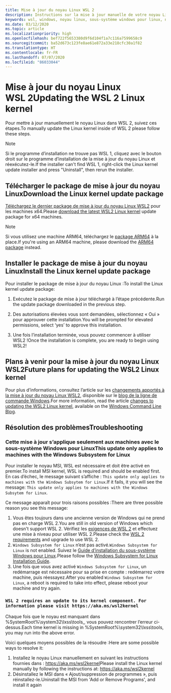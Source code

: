 ```yaml
---
title: Mise à jour du noyau Linux WSL 2
description: Instructions sur la mise à jour manuelle de votre noyau Linux WSL 2
keywords: wsl, windows, noyau linux, sous-système windows pour linux, noyau
ms.date: 03/12/2020
ms.topic: article
ms.localizationpriority: high
ms.openlocfilehash: bef722f5653380d9f6d104f1a7c116a7599658c9
ms.sourcegitcommit: ba52d673c123fe8ae61e872a33e218cfc30a1f82
ms.translationtype: HT
ms.contentlocale: fr-FR
ms.lasthandoff: 07/07/2020
ms.locfileid: "86033044"
---
```

# <a name="updating-the-wsl-2-linux-kernel"></a><span data-ttu-id="b78d4-104">Mise à jour du noyau Linux WSL 2</span><span class="sxs-lookup"><span data-stu-id="b78d4-104">Updating the WSL 2 Linux kernel</span></span>

<span data-ttu-id="b78d4-105">Pour mettre à jour manuellement le noyau Linux dans WSL 2, suivez ces étapes.</span><span class="sxs-lookup"><span data-stu-id="b78d4-105">To manually update the Linux kernel inside of WSL 2 please follow these steps.</span></span>

> [!NOTE] 
> <span data-ttu-id="b78d4-106">Si le programme d’installation ne trouve pas WSL 1, cliquez avec le bouton droit sur le programme d’installation de la mise à jour du noyau Linux et réexécutez-le.</span><span class="sxs-lookup"><span data-stu-id="b78d4-106">If the installer can't find WSL 1, right-click the Linux kernel update installer and press "Uninstall", then rerun the installer.</span></span>

## <a name="download-the-linux-kernel-update-package"></a><span data-ttu-id="b78d4-107">Télécharger le package de mise à jour du noyau Linux</span><span class="sxs-lookup"><span data-stu-id="b78d4-107">Download the Linux kernel update package</span></span>

<span data-ttu-id="b78d4-108">[Téléchargez le dernier package de mise à jour du noyau Linux WSL2](https://wslstorestorage.blob.core.windows.net/wslblob/wsl_update_x64.msi) pour les machines x64.</span><span class="sxs-lookup"><span data-stu-id="b78d4-108">Please [download the latest WSL2 Linux kernel](https://wslstorestorage.blob.core.windows.net/wslblob/wsl_update_x64.msi) update package for x64 machines.</span></span>

> [!NOTE]
> <span data-ttu-id="b78d4-109">Si vous utilisez une machine ARM64, téléchargez le [package ARM64](https://wslstorestorage.blob.core.windows.net/wslblob/wsl_update_arm64.msi) à la place.</span><span class="sxs-lookup"><span data-stu-id="b78d4-109">If you're using an ARM64 machine, please download the [ARM64 package](https://wslstorestorage.blob.core.windows.net/wslblob/wsl_update_arm64.msi) instead.</span></span>

## <a name="install-the-linux-kernel-update-package"></a><span data-ttu-id="b78d4-110">Installer le package de mise à jour du noyau Linux</span><span class="sxs-lookup"><span data-stu-id="b78d4-110">Install the Linux kernel update package</span></span>

<span data-ttu-id="b78d4-111">Pour installer le package de mise à jour du noyau Linux :</span><span class="sxs-lookup"><span data-stu-id="b78d4-111">To install the Linux kernel update package:</span></span>

  1. <span data-ttu-id="b78d4-112">Exécutez le package de mise à jour téléchargé à l’étape précédente.</span><span class="sxs-lookup"><span data-stu-id="b78d4-112">Run the update package downloaded in the previous step.</span></span>

  2. <span data-ttu-id="b78d4-113">Des autorisations élevées vous sont demandées, sélectionnez « Oui » pour approuver cette installation.</span><span class="sxs-lookup"><span data-stu-id="b78d4-113">You will be prompted for elevated permissions, select ‘yes’ to approve this installation.</span></span>

  3. <span data-ttu-id="b78d4-114">Une fois l’installation terminée, vous pouvez commencer à utiliser WSL2 !</span><span class="sxs-lookup"><span data-stu-id="b78d4-114">Once the installation is complete, you are ready to begin using WSL2!</span></span>

## <a name="future-plans-for-updating-the-wsl2-linux-kernel"></a><span data-ttu-id="b78d4-115">Plans à venir pour la mise à jour du noyau Linux WSL2</span><span class="sxs-lookup"><span data-stu-id="b78d4-115">Future plans for updating the WSL2 Linux kernel</span></span>

<span data-ttu-id="b78d4-116">Pour plus d’informations, consultez l’article sur les [changements apportés à la mise à jour du noyau Linux WSL2](https://devblogs.microsoft.com/commandline/wsl2-will-be-generally-available-in-windows-10-version-2004), disponible sur le [blog de la ligne de commande Windows](https://aka.ms/cliblog).</span><span class="sxs-lookup"><span data-stu-id="b78d4-116">For more information, read the article [changes to updating the WSL2 Linux kernel](https://devblogs.microsoft.com/commandline/wsl2-will-be-generally-available-in-windows-10-version-2004), available on the [Windows Command Line Blog](https://aka.ms/cliblog).</span></span>

## <a name="troubleshooting"></a><span data-ttu-id="b78d4-117">Résolution des problèmes</span><span class="sxs-lookup"><span data-stu-id="b78d4-117">Troubleshooting</span></span>

### <a name="this-update-only-applies-to-machines-with-the-windows-subsystem-for-linux"></a><span data-ttu-id="b78d4-118">Cette mise à jour s’applique seulement aux machines avec le sous-système Windows pour Linux</span><span class="sxs-lookup"><span data-stu-id="b78d4-118">This update only applies to machines with the Windows Subsystem for Linux</span></span>
<span data-ttu-id="b78d4-119">Pour installer le noyau MSI, WSL est nécessaire et doit être activé en premier.</span><span class="sxs-lookup"><span data-stu-id="b78d4-119">To install MSI kernel, WSL is required and should be enabled first.</span></span> <span data-ttu-id="b78d4-120">En cas d’échec, le message suivant s’affiche : `This update only applies to machines with the Windows Subsytem for Linux`.</span><span class="sxs-lookup"><span data-stu-id="b78d4-120">If it fails, it you will see the message: `This update only applies to machines with the Windows Subsytem for Linux`.</span></span> 

<span data-ttu-id="b78d4-121">Ce message apparaît pour trois raisons possibles :</span><span class="sxs-lookup"><span data-stu-id="b78d4-121">There are three possible reason you see this message:</span></span>

1. <span data-ttu-id="b78d4-122">Vous êtes toujours dans une ancienne version de Windows qui ne prend pas en charge WSL 2.</span><span class="sxs-lookup"><span data-stu-id="b78d4-122">You are still in old version of Windows which doesn't support WSL 2.</span></span> <span data-ttu-id="b78d4-123">Vérifiez les [exigences de WSL 2](https://docs.microsoft.com/windows/wsl/install-win10#update-to-wsl-2) et effectuez une mise à niveau pour utiliser WSL 2.</span><span class="sxs-lookup"><span data-stu-id="b78d4-123">Please check the [WSL 2 requirements](https://docs.microsoft.com/windows/wsl/install-win10#update-to-wsl-2) and upgrade to use WSL 2.</span></span> 
2. <span data-ttu-id="b78d4-124">`Windows Subsystem for Linux` n’est pas activé.</span><span class="sxs-lookup"><span data-stu-id="b78d4-124">`Windows Subsystem for Linux` is not enabled.</span></span> <span data-ttu-id="b78d4-125">Suivez le [Guide d’installation du sous-système Windows pour Linux](https://docs.microsoft.com/windows/wsl/install-win10).</span><span class="sxs-lookup"><span data-stu-id="b78d4-125">Please follow the [Windows Subsystem for Linux Installation Guide](https://docs.microsoft.com/windows/wsl/install-win10).</span></span>
3. <span data-ttu-id="b78d4-126">Une fois que vous avez activé `Windows Subsystem for Linux`, un redémarrage est nécessaire pour sa prise en compte : redémarrez votre machine, puis réessayez.</span><span class="sxs-lookup"><span data-stu-id="b78d4-126">After you enabled `Windows Subsystem for Linux`, a reboot is required to take into effect, please reboot your machine and try again.</span></span>

### `WSL 2 requires an update to its kernel component. For information please visit https://aka.ms/wsl2kernel`

<span data-ttu-id="b78d4-127">Chaque fois que le noyau est manquant dans %SystemRoot%\system32\lxss\tools\,, vous pouvez rencontrer l’erreur ci-dessus.</span><span class="sxs-lookup"><span data-stu-id="b78d4-127">Each time kernel is missing in %SystemRoot%\system32\lxss\tools\, you may run into the above error.</span></span>

<span data-ttu-id="b78d4-128">Voici quelques moyens possibles de la résoudre :</span><span class="sxs-lookup"><span data-stu-id="b78d4-128">Here are some possible ways to resolve it:</span></span>

1. <span data-ttu-id="b78d4-129">Installez le noyau Linux manuellement en suivant les instructions fournies dans : https://aka.ms/wsl2kernel</span><span class="sxs-lookup"><span data-stu-id="b78d4-129">Please install the Linux kernel manually by following the instructions at: https://aka.ms/wsl2kernel</span></span>
2. <span data-ttu-id="b78d4-130">Désinstallez le MSI dans « Ajout/suppression de programmes », puis réinstallez-le.</span><span class="sxs-lookup"><span data-stu-id="b78d4-130">Uninstall the MSI from 'Add or Remove Programs', and install it again</span></span>
